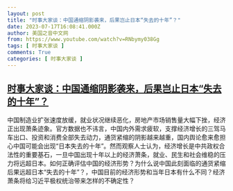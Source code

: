 ```yaml
---
layout: post
title: "时事大家谈：中国通缩阴影袭来，后果岂止日本“失去的十年”？"
date: 2023-07-17T16:08:41.000Z
author: 美国之音中文网
from: https://www.youtube.com/watch?v=RNbymy038Gg
tags: [ 时事大家谈 ]
comments: True
categories: [ 时事大家谈 ]
---
```

<!--1689610121000-->
[时事大家谈：中国通缩阴影袭来，后果岂止日本“失去的十年”？](https://www.youtube.com/watch?v=RNbymy038Gg)
------

<div>
中国制造业扩张速度放缓，就业状况继续恶化，房地产市场销售量大幅下挫，经济正出现萧条迹象。官方数据也不讳言，中国内外需求疲软，支撑经济增长的三驾马车出口、投资和消费全部失去动力，通货紧缩的阴影越来越重，国内舆论愈来愈担心中国可能会出现“日本失去的十年”。然而观察人士认为，经济增长是中共政权合法性的重要基石，一旦中国出现十年以上的经济萧条，就业、民生和社会维稳的压力将远超日本。如何正确评估中国的经济形势？为什么说中国此刻面临的通货紧缩后果远超日本“失去的十年”？，中国目前的经济形势和当年日本有什么不同？经济萧条将给习近平极权统治带来怎样的不确定性？
</div>
